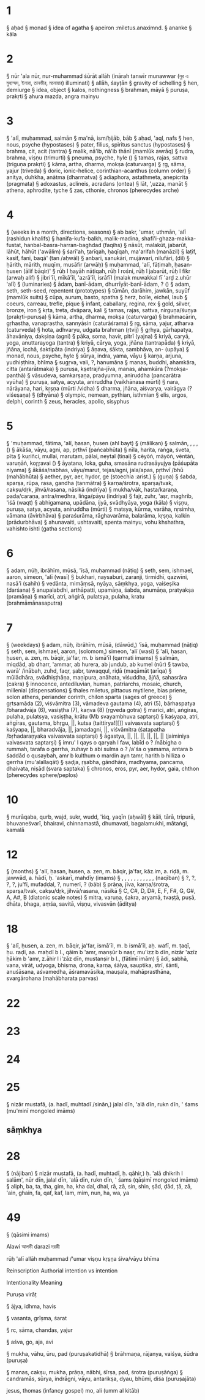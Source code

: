 # 1 
§ aḥad
§ monad
§ idea of agatha
§ apeiron :miletus.anaximnd.
§ ananke
§ kāla

# 2
§ nūr 'ala nūr, nur-muhammad śūrāt allāh 
(inārah tanwīr munawwar (নুর এ মুহাম্মদ, ইনারা, তানভীর, মনোয়ার) illuminati)
§ allāh, śayṭān
§ gravity of schelling
§ hen, demiurge
§ idea, object
§ kalos, nothingness
§ brahman, māyā
§ puruṣa, prakṛti
§ ahura mazda, angra mainyu

# 3 
§ 'alī, muḥammad, salmān
§ ma'nā, ism/ḥijāb, bāb
§ aḥad, 'aql, nafs
§ hen, nous, psyche (hypostases)
§ pater, filius, spiritus sanctus (hypostases)
§ brahma, cit, acit (tantra)
§ malik, nā'ib, nā'ib thānī (mamlūk awrāq)
§ rudra, brahma, viṣṇu (trimurti)
§ pneuma, psyche, hyle ()
§ tamas, rajas, sattva (triguṇa prakṛti)
§ kāma, artha, dharma, mokṣa (caturvarga)
§ ṛg, sāma, yajur (triveda)
§ doric, ionic-helice, corinthian-acanthus (column order)
§ anitya, duhkha, anātma (dharmatva)
§ adiaphora, astathmeta, anepicrita (pragmata)
§ adoxastus, aclineis, acradans (ontea)
§ lāt, ',uzza, manāt
§ athena, aphrodite, tyche
§ zas, cthonie, chronos (pherecydes arche)

# 4 
§ (weeks in a month, directions, seasons) 
§ ab bakr, 'umar, uthmān, 'alī (rashidun khalifs)
§ hanifa-kufa-balkh, malik-madina, shafi'i-ghaza-makka-fustat, hanbal-basra-harran-baghdad (faqihs)
§ nāsūt, malakūt, jabarūt, lāhūt, hāhūt ('awālim)
§ śarī'ah, ṭarīqah, ḥaqīqah, ma'arifah (manāzil)
§ laṭīf, kasif, fanī, baqā' (tan /aḥwāl)
§ anbarī, sanukāri, mujāwari, nilufāri, (dil)
§ ḥārith, mārith, muqīm, musāfir (arwāḥ)
§ muḥammad, 'alī, fāṭimah, ḥasan-ḥusen (ālif bāqir)'
§ rūḥ l ḥayāh nāṭiqah, rūḥ l rośni, rūḥ l jabarūt, rūḥ l fikr (arwaḥ alif)
§ jibri'īl, mīkā'īl, 'azrā'īl, isrāfīl (malak muwakkal fī 'arḍ z.uhūr 'alī)
§ (luminaries)
§ ādam, banī-ādam, dhurrīyāt-banī-ādam, ? ()
§ adam, seth, seth-seed, repentent (prototypes)
§ tūmān, darāhim, jawkān, suyūf (mamlūk suits)
§ cūpa, aurum, basto, spatha
§ herz, bolle, eichel, laub
§ coeurs, carreau, trefle, pique
§ infant, caballary, regina, rex
§ gold, silver, bronze, iron
§ kṛta, treta, dvāpara, kali
§ tamas, rajas, sattva, nirguṇa/śuṇya (prakṛti-puruṣa)
§ kāma, artha, dharma, mokṣa (caturvarga)
§ brahmacārin, gṛhastha, vanaprastha, sannyāsin (caturāśrama)
§ ṛg, sāma, yajur, atharva (caturveda)
§ hota, adhvaryu, udgata brahman (ṛtvij)
§ gṛhya, gārhapatya, āhavāniya, dakṣiṇa (agni)
§ pāka, soma, havir, pitrī (yajna)
§ kriyā, caryā, yoga, anuttarayoga (tantra)
§ kriyā, cārya, yoga, jñāna (tantrapāda)
§ kriyā, jñāna, icchā, śaktipāta (indriya)
§ āṇava, śākta, sambhāva, an- (upāya)
§ monad, nous, psyche, hyle
§ sūrya, indra, yama, vāyu
§ karṇa, arjuna, yudhiṣṭhira, bhīma
§ sugṛva, vali, ?, hanumāna
§ manas, buddhi, ahamkāra, citta (antarātmaka)
§ puruṣa, kṣetrajña-jīva, manas, ahamkāra (?mokṣa-panthā)
§ vāsudeva, samkarṣaṇa, pradyumna, aniruddha (pancarātra vyūha)
§ puruṣa, satya, acyuta, aniruddha (vaikhānasa mūrti)
§ nara, nārāyana, hari, kṛṣṇa (mūrti /vidha)
§ dharma, jñāna, aiśvarya, vairāgya (?viśeṣaṇa)
§ (dhyāna)
§ olympic, nemean, pythian, isthmian
§ elis, argos, delphi, corinth
§ zeus, heracles, apollo, sisyphus

# 5 
§ 'muḥammad, fātima, 'alī, ḥasan, ḥusen (ahl bayt)
§ (mālikan)
§ salmān, , , ,  ()
§ ākāśa, vāyu, agni, ap, pṛthvī (paṅcabhūta)
§ nīla, harita, raṅga, śveta, pīta
§ kuṛiñci, mullai, marutam, pālai, neytal (tiṇai)
§ cēyōṅ, māyōṅ, vēntāṅ, varuṇāṅ, kor̥r̥avai ()
§ āyatana, loka, guha, smasāna rudrasāyujya (pāśupāta niyama)
§ ākāśa/nabhas, vāyu/marut, tejas/agni, jala/apas, pṛthvī /bhū (mahābhūta)
§ aether, pyr, aer, hydor, ge (stoechia :arist.)
§ (guṇa)
§ śabda, sparṣa, rūpa, rasa, gandha (tanmātra)
§ karṇa/śrotra, sparṣa/tvak, cakṣu/dṛk, jihvā/rasana,  nāsikā (indrīya)
§ mukha/vāk, hasta/karaṇa, pada/caraṇa, antra/meḍhra, liṅga/pāyu (indriya)
§ fajr, zuhr, 'aṣr, maghrib, 'iśā (waqt)
§ abhigamana, upādāna, ijyā, svādhyāya, yoga (kāla)
§ viṣṇu, puruṣa, satya, acyuta, aniruddha (mūrti)
§ matsya, kūrma, varāha, nṛsimha, vāmana (āvirbhāva)
§ paraśurāma, rāghavarāma, balarāma, kṛṣṇa, kalkin (prādurbhāva)
§ ahunavaiti, ushtavaiti, spenta mainyu, vohu khshathra, vahishto ishti (gatha sections)

# 6
§ adam, nūḥ, ibrāhīm, mūsā, 'īsā, muḥammad (nāṭiq)
§ seth, sem, ishmael, aaron, simeon, 'alī (wasī)
§ bukhari, naysaburi, zaranji, tirmidhī, qazwīni, nasā'i (sahih)
§ vedānta, mimāṃsā, nyāya, sāṃkhya, yoga, vaiśeṣika (darśana)
§ anupalabdhi, arthāpatti, upamāṇa, śabda, anumāṇa, pratyakṣa (pramāṇa)
§ marīci, atri, aṅgirā, pulatsya, pulaha, kratu (brahmāmānasaputra)

# 7 
§ (weekdays) 
§ adam, nūḥ, ibrāhīm, mūsā, (dāwūd,) 'īsā, muḥammad (nāṭiq)
§ seth, sem, ishmael, aaron, (solomom,) simeon, 'alī (wasī)
§ 'alī, ḥasan, ḥusen, a. zen, m. bāqir, ja'far,  m. b ismā'īl (qarmati imams)
§ salmān, miqdād, ab dharr, 'ammar, ab hurera, ab jundub, ab kumel (nūr)
§ tawba, warā' /inābah, zuhd, faqr, ṣabr, tawaqqul, riḍā (maqāmāt ṭarīqa)
§ mūlādhāra, svādhiṣṭhāṇa, maṇipura, anāhata, viśuddha, ājñā, sahasrāra (cakra)
§ innocence, antediluvian, human, patriarchs, mosaic, church, millenial (dispensations)
§ thales miletus, pittacus mytilene, bias priene, solon athens, periander corinth, chilon sparta (sages of greece)
§ gṛtsamāda (2), viśvāmitra (3), vāmadeva gautama (4), atri (5), bārhaspatya /bharadvāja (6), vasiṣṭha (7), kaṇva (8) (ṛgveda gotra)
§ marici, atri, aṅgiras, pulaha, pulatsya, vasiṣṭha, krātu (Mb svayambhuva saptarṣi)
§ kaśyapa, atri, aṅgīras, gautama, bhṛgu, ||, kutsa (taittirya![[]] vaivasvata saptarṣi)
§ kaśyapa, ||, bharadvāja, ||, jamadagni, ||, viśvāmitra (śatapatha /bṛhadaraṇyaka vaivasvata saptarṣi)
§ āgastya, ||, ||, ||, ||, ||, || (jaiminiya vaivasvata saptarṣi)
§ imru' l qays o qaryah l faw, labīd o ? /nābigha o rummah, tarafa o gerrha, zuhayr b abi sulma o ? /a'śa o yamama, antara b śaddād o qusaybah, amr b kulthum o mardin ayn tamr, harith b hilliza o gerrha (mu'alallaqāt)
§ ṣaḍja, ṛṣabha, gāndhāra, madhyama, pancama, dhaivata, niṣād (svara saptaka)
§ chronos, eros, pyr, aer, hydor, gaia, chthon (pherecydes sphere/peplos)

# 10 
§ murāqaba, qurb, wajd, sukr, wudd, 'iśq, yaqīn (aḥwāl)
§ kāli, tārā, tripurā, bhuvaneśvarī, bhairavi, chinnamastā, dhumavati, bagalamukhi, mātaṅgi, kamalā

# 12
§ (months) 
§ 'alī, ḥasan, ḥusen, a. zen, m. bāqir, ja'far, kāz.im, a. riḍā, m. jawwād, a. hādī, ḥ. 'askarī, mahdīy (imams)
§ , , , , , , , , , , , (naqīban)
§ ?, ?, ?, ?, ju'fī, mufaḍḍal, ?, numerī, ? (bāb)
§ prāṇa, jīva, karṇa/śrotra, sparṣa/tvak, cakṣu/dṛk, jihvā/rasana, nāsikā
§ C, C#, D, D#, E, F, F#, G, G#, A, A#, B (diatonic scale notes)
§ mitra, varuṇa, śakra, aryamā, tvaṣṭā, puṣā, dhāta, bhaga, aṃśa, savitā, viṣṇu, vivasvān (āditya)

# 18
§ 'alī, ḥusen, a. zen, m. bāqir, ja'far, ismā'īl, m. b ismā'īl, aḥ. wafī, m. ṭaqī, ḥu. raḍī, aa. maḥdī b l., qāim b 'amr, manṣūr b naṣr, mu'izz b dīn, nizār 'azīz ḥākim b 'amr, z.āhir l i'zāz dīn, mustanṣir b l., (fātimī imām)
§ ādi, sabhā, vana, virāṭ, udyoga, bhiṣma, droṇa, karṇa, śālya, sauptika, strī, śānti, anuśāsana, aśvamedha, āśramavāsika, mauṣala, mahāprasthāna, svargārohana (mahābharata parvas)

# 22

# 23

# 24

# 25
§ nizār mustafā, (a. hadī, muhtadī /sinān,) jalal dīn, 'alā dīn, rukn dīn, ' śams (mu'minī mongoled imāms)
## sāṃkhya


# 28
§ (nājiban)
§ nizār mustafā, (a. hadī, muhtadī, ḥ. qāhir,) ḥ. 'alā dhikrih l salām', nūr dīn, jalal dīn, 'alā dīn, rukn dīn, ' śams (qāṣimī mongoled imāms)
§ aliph, ba, ta, tha, gim, ha, kha
dal, dhal, rā, zā,
sin, shin, ṣād, ḍād, ṭā, zā,
'ain, ghain, fa, qaf, kaf,
lam, mim, nun, ha, wa, ya

# 49
§ (qāsimi imams)


Alawi আলভী
darazi দরজী

rūḥ 'alī allāh muḥammad /'umar
viṣṇu kṛṣṇa śiva/vāyu bhīma


Reinscription
Authorial intention vs intention 

Intentionality
Meaning

Puruṣa
virāṭ

§ ājya, idhma, havis

§ vasanta, grīṣma, śarat

§ rc, sāma, chandas, yajur

§ aśva, go, aja, avi

§ mukha, vāhu, ūru, pad (puruṣakatidhā)
§ brāhmaṇa, rājanya, vaiśya, śūdra (puruṣa)

§ manas, cakṣu, mukha, prāṇa, nābhi, śīrṣa, pad, śrotra (puruṣāṅga)
§ candramās, sūrya, indrāgni, vāyu, antarikṣa, dyau, bhūmi, diśa (puruṣajāta)

jesus, thomas (infancy gospel)
mo, ali (umm al kitāb)